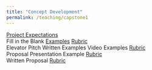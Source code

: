 ```yaml
---
title: "Concept Development"
permalink: /teaching/capstone1
---
```


[Project Expectations](/files/CET49x/CET497_Expectations.pdf)  
Fill in the Blank [Examples](/files/CET49x/CET497_Revelance.pdf) [Rubric](/files/CET49xRubricRelevance.pdf)  
Elevator Pitch Written Examples Video Examples [Rubric](/files/CET49xRubricElevatorPitch.pdf)  
Proposal Presentation Example [Rubric](/files/CET49xRubricProposalPresentation.pdf)  
Written Proposal [Rubric](/files/CET49xRubricWrittenProposal.pdf)  


